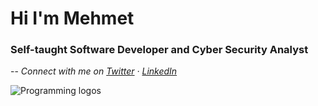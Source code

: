# Hi I'm Mehmet
### Self-taught Software Developer and Cyber Security Analyst

-- *Connect with me on [Twitter](https://twitter.com/_Smoljames) · [LinkedIn]([https://www.linkedin.com/in/jamezmcarthur/](https://www.linkedin.com/in/mehmetcanaydogan/))*


![Programming logos](https://raw.githubusercontent.com/jamezmca/learn-to-code/main/assets/logos.png)
